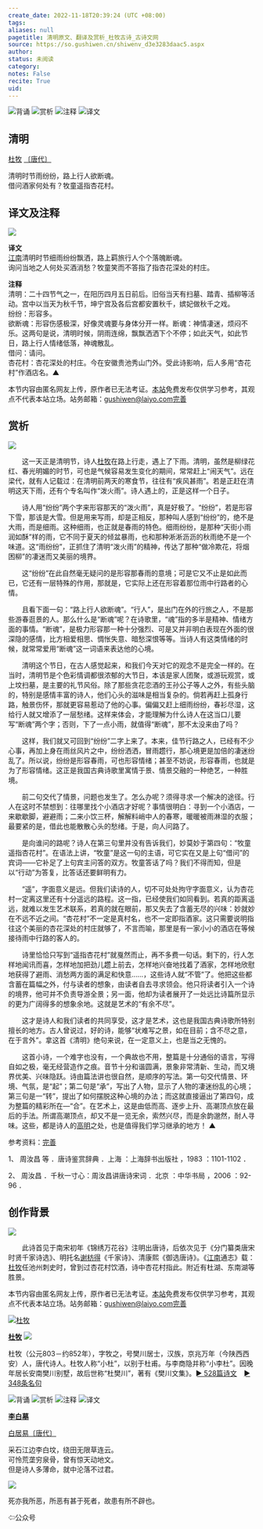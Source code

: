 ```yaml
---
create_date: 2022-11-18T20:39:24 (UTC +08:00)
tags: 
aliases: null
pagetitle: 清明原文、翻译及赏析_杜牧古诗_古诗文网
source: https://so.gushiwen.cn/shiwenv_d3e3283daac5.aspx
author: 
status: 未阅读
category: 
notes: False
recite: True
uid: 
---
```


![背诵](https://song.gushiwen.cn/siteimg/bei-pic.png) ![赏析](https://song.gushiwen.cn/siteimg/shang-pic.png) ![注释](https://song.gushiwen.cn/siteimg/zhu-pic.png) ![译文](https://song.gushiwen.cn/siteimg/yi-pic.png)

## 清明

[杜牧](https://so.gushiwen.cn/authorv_727e9dff8850.aspx) [〔唐代〕](https://so.gushiwen.cn/shiwens/default.aspx?cstr=%e5%94%90%e4%bb%a3)

清明时节雨纷纷，路上行人欲断魂。  
借问酒家何处有？牧童遥指杏花村。

## 译文及注释

![](https://song.gushiwen.cn/siteimg/speak-er.png)

**译文**  
[江南](https://so.gushiwen.cn/authorv_487654addba8.aspx)清明时节细雨纷纷飘洒，路上羁旅行人个个落魄断魂。  
询问当地之人何处买酒消愁？牧童笑而不答指了指杏花深处的村庄。

**注释**  
清明：二十四节气之一，在阳历四月五日前后。旧俗当天有扫墓、踏青、插柳等活动。宫中以当天为秋千节，坤宁宫及各后宫都安置秋千，嫔妃做秋千之戏。  
纷纷：形容多。  
欲断魂：形容伤感极深，好像灵魂要与身体分开一样。断魂：神情凄迷，烦闷不乐。这两句是说，清明时候，阴雨连绵，飘飘洒洒下个不停；如此天气，如此节日，路上行人情绪低落，神魂散乱。  
借问：请问。  
杏花村：杏花深处的村庄。今在安徽贵池秀山门外。受此诗影响，后人多用“杏花村”作酒店名。▲

本节内容由匿名网友上传，原作者已无法考证。[本站](https://www.gushiwen.cn/)免费发布仅供学习参考，其观点不代表本站立场。站务邮箱：gushiwen@laiyo.com[完善](https://so.gushiwen.cn/jiucuo.aspx?u=%e7%bf%bb%e8%af%911954%e3%80%8a%e8%af%91%e6%96%87%e5%8f%8a%e6%b3%a8%e9%87%8a%e3%80%8b)

## 赏析

![](https://song.gushiwen.cn/siteimg/speak-er.png)

　　这一天正是清明节，诗人[杜牧](https://so.gushiwen.cn/authorv_727e9dff8850.aspx)在路上行走，遇上了下雨。清明，虽然是柳绿花红、春光明媚的时节，可也是气候容易发生变化的期间，常常赶上“闹天气”。远在梁代，就有人记载过：在清明前两天的寒食节，往往有“疾风甚雨”。若是正赶在清明这天下雨，还有个专名叫作“泼火雨”。诗人遇上的，正是这样一个日子。

　　诗人用“纷纷”两个字来形容那天的“泼火雨”，真是好极了。“纷纷”，若是形容下雪，那该是大雪。但是用来写雨，却是正相反，那种叫人感到“纷纷”的，绝不是大雨，而是细雨。这种细雨，也正就是春雨的特色。细雨纷纷，是那种“天街小雨润如酥”样的雨，它不同于夏天的倾盆暴雨，也和那种淅淅沥沥的秋雨绝不是一个味道。这“雨纷纷”，正抓住了清明“泼火雨”的精神，传达了那种“做冷欺花，将烟困柳”的凄迷而又美丽的境界。

　　这“纷纷”在此自然毫无疑问的是形容那春雨的意境；可是它又不止是如此而已，它还有一层特殊的作用，那就是，它实际上还在形容着那位雨中行路者的心情。

　　且看下面一句：“路上行人欲断魂”。“行人”，是出门在外的行旅之人，不是那些游春逛景的人。那么什么是“断魂”呢？在诗歌里，“魂”指的多半是精神、情绪方面的事情。“断魂”，是极力形容那一种十分强烈、可是又并非明白表现在外面的很深隐的感情，比方相爱相思、惆怅失意、暗愁深恨等等。当诗人有这类情绪的时候，就常常爱用“断魂”这一词语来表达他的心境。

　　清明这个节日，在古人感觉起来，和我们今天对它的观念不是完全一样的。在当时，清明节是个色彩情调都很浓郁的大节日，本该是家人团聚，或游玩观赏，或上坟扫墓，是主要的礼节风俗。除了那些贪花恋酒的王孙公子等人之外，有些头脑的，特别是感情丰富的诗人，他们心头的滋味是相当复杂的。倘若再赶上孤身行路，触景伤怀，那就更容易惹动了他的心事。偏偏又赶上细雨纷纷，春衫尽湿，这给行人就又增添了一层愁绪。这样来体会，才能理解为什么诗人在这当口儿要写“断魂”两个字；否则，下了一点小雨，就值得“断魂”，那不太没来由了吗？

　　这样，我们就又可回到“纷纷”二字上来了。本来，佳节行路之人，已经有不少心事，再加上身在雨丝风片之中，纷纷洒洒，冒雨趱行，那心境更是加倍的凄迷纷乱了。所以说，纷纷是形容春雨，可也形容情绪；甚至不妨说，形容春雨，也就是为了形容情绪。这正是我国古典诗歌里寓情于景、情景交融的一种绝艺，一种胜境。

　　前二句交代了情景，问题也发生了。怎么办呢？须得寻求一个解决的途径。行人在这时不禁想到：往哪里找个小酒店才好呢？事情很明白：寻到一个小酒店，一来歇歇脚，避避雨；二来小饮三杯，解解料峭中人的春寒，暖暖被雨淋湿的衣服；最要紧的是，借此也能散散心头的愁绪。于是，向人问路了。

　　是向谁问的路呢？诗人在第三句里并没有告诉我们，妙莫妙于第四句：“牧童遥指杏花村”。在语法上讲，“牧童”是这一句的主语，可它实在又是上句“借问”的宾词——它补足了上句宾主问答的双方。牧童答话了吗？我们不得而知，但是以“行动”为答复，比答话还要鲜明有力。

　　“遥”，字面意义是远。但我们读诗的人，切不可处处拘守字面意义，认为杏花村一定离这里还有十分遥远的路程。这一指，已经使我们如同看到。若真的距离遥远，就难以发生艺术联系，若真的就在眼前，那又失去了含蓄无尽的兴味：妙就妙在不远不近之间。“杏花村”不一定是真村名，也不一定即指酒家。这只需要说明指往这个美丽的杏花深处的村庄就够了，不言而喻，那里是有一家小小的酒店在等候接待雨中行路的客人的。

　　诗里恰恰只写到“遥指杏花村”就戛然而止，再不多费一句话。剩下的，行人怎样地闻讯而喜，怎样地加把劲儿趱上前去，怎样地兴奋地找着了酒家，怎样地欣慰地获得了避雨、消愁两方面的满足和快意……，这些诗人就“不管”了。他把这些都含蓄在篇幅之外，付与读者的想象，由读者自去寻求领会。他只将读者引入一个诗的境界，他可并不负责导游全景；另一面，他却为读者展开了一处远比诗篇所显示的更为广阔得多的想象余地。这就是艺术的“有余不尽”。

　　这才是诗人和我们读者的共同享受，这才是艺术，这也是我国古典诗歌所特别擅长的地方。古人曾说过，好的诗，能够“状难写之景，如在目前；含不尽之意，在于言外”。拿这首《清明》绝句来说，在一定意义上，也是当之无愧的。

　　这首小诗，一个难字也没有，一个典故也不用，整篇是十分通俗的语言，写得自如之极，毫无经营造作之痕。音节十分和谐圆满，景象非常清新、生动，而又境界优美、兴味隐跃。诗由篇法讲也很自然，是顺序的写法。第一句交代情景、环境、气氛，是“起”；第二句是“承”，写出了人物，显示了人物的凄迷纷乱的心境；第三句是一“转”，提出了如何摆脱这种心境的办法；而这就直接逼出了第四句，成为整篇的精彩所在—“合”。在艺术上，这是由低而高、逐步上升、高潮顶点放在最后的手法。所谓高潮顶点，却又不是一览无余，索然兴尽，而是余韵邈然，耐人寻味。这些，都是诗人的[高明](https://so.gushiwen.cn/authorv_244b13feafc9.aspx)之处，也是值得我们学习继承的地方！ ▲

参考资料：[完善](https://so.gushiwen.cn/jiucuo.aspx?u=%e8%b5%8f%e6%9e%902910%e3%80%8a%e8%b5%8f%e6%9e%90%e3%80%8b)

1、 周汝昌 等 ．唐诗鉴赏辞典 ．上海 ：上海辞书出版社 ，1983 ：1101-1102 ．

2、 周汝昌 ．千秋一寸心：周汝昌讲唐诗宋词 ．北京 ：中华书局 ，2006 ：92-96 ．

## 创作背景

![](https://song.gushiwen.cn/siteimg/speak-er.png)

　　此诗首见于南宋初年《锦绣万花谷》注明出唐诗，后依次见于《分门纂类唐宋时贤千家诗选》、明托名[谢枋得](https://so.gushiwen.cn/authorv_5ddf11a10ba0.aspx)《千家诗》、清康熙《御选唐诗》。《[江南](https://so.gushiwen.cn/authorv_487654addba8.aspx)通志》载：[杜牧](https://so.gushiwen.cn/authorv_727e9dff8850.aspx)任池州刺史时，曾到过杏花村饮酒，诗中杏花村指此。附近有杜湖、东南湖等胜景。

本节内容由匿名网友上传，原作者已无法考证。[本站](https://www.gushiwen.cn/)免费发布仅供学习参考，其观点不代表本站立场。站务邮箱：gushiwen@laiyo.com[完善](https://so.gushiwen.cn/jiucuo.aspx?u=%e8%b5%8f%e6%9e%9022623%e3%80%8a%e5%88%9b%e4%bd%9c%e8%83%8c%e6%99%af%e3%80%8b)

[![杜牧](https://song.gushiwen.cn/authorImg/dumu.jpg)](https://so.gushiwen.cn/authorv_727e9dff8850.aspx)

[**杜牧**](https://so.gushiwen.cn/authorv_727e9dff8850.aspx) ![](https://song.gushiwen.cn/siteimg/speak-er.png)

杜牧（公元803－约852年），字牧之，号樊川居士，汉族，京兆万年（今陕西西安）人，唐代诗人。杜牧人称“小杜”，以别于杜甫。与李商隐并称“小李杜”。因晚年居长安南樊川别墅，故后世称“杜樊川”，著有《樊川文集》。[► 528篇诗文](https://so.gushiwen.cn/shiwens/default.aspx?astr=%e6%9d%9c%e7%89%a7)　[► 348条名句](https://so.gushiwen.cn/mingjus/default.aspx?astr=%e6%9d%9c%e7%89%a7)

![背诵](https://song.gushiwen.cn/siteimg/bei-pic.png) ![赏析](https://song.gushiwen.cn/siteimg/shang-pic.png) ![注释](https://song.gushiwen.cn/siteimg/zhu-pic.png) ![译文](https://song.gushiwen.cn/siteimg/yi-pic.png)

[**李白墓**](https://so.gushiwen.cn/shiwenv_bd069c2b7711.aspx)

[白居易](https://so.gushiwen.cn/authorv.aspx?name=%e7%99%bd%e5%b1%85%e6%98%93)[〔唐代〕](https://so.gushiwen.cn/shiwens/default.aspx?cstr=%e5%94%90%e4%bb%a3)

采石江边李白坟，绕田无限草连云。  
可怜荒垄穷泉骨，曾有惊天动地文。  
但是诗人多薄命，就中沦落不过君。

![](https://song.gushiwen.cn/siteimg/app/erma_guwendao.png)

死亦我所恶，所恶有甚于死者，故患有所不辟也。

⇦公众号

